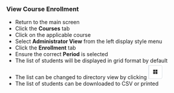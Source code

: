 ### View Course Enrollment
* Return to the main screen
* Click the **Courses** tab
* Click on the applicable course
* Select **Administrator View** from the left display style menu
* Click the **Enrollment** tab
* Ensure the correct **Period** is selected
* The list of students will be displayed in grid format by default
* The list can be changed to directory view by clicking ![Directory View](./images/Coordinator_EnrollmentDirectoryView.png)
* The list of students can be downloaded to CSV or printed
